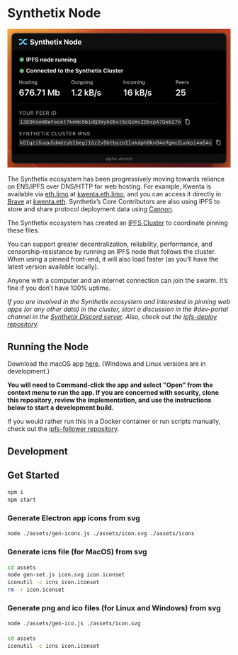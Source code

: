 # Synthetix Node

![Synthetix IPFS Node](./screenshot.png)

The Synthetix ecosystem has been progressively moving towards reliance on ENS/IPFS over DNS/HTTP for web hosting. For example, Kwenta is available via [eth.limo](http://eth.limo) at [kwenta.eth.limo](https://kwenta.eth.limo/), and you can access it directly in [Brave](https://brave.com/) at [kwenta.eth](http://kwenta.eth/). Synthetix’s Core Contributors are also using IPFS to store and share protocol deployment data using [Cannon](https://usecannon.com).

The Synthetix ecosystem has created an [IPFS Cluster](https://ipfscluster.io/) to coordinate pinning these files.

You can support greater decentralization, reliability, performance, and censorship-resistance by running an IPFS node that follows the cluster. When using a pinned front-end, it will also load faster (as you’ll have the latest version available locally).

Anyone with a computer and an internet connection can join the swarm. It’s fine if you don’t have 100% uptime.

_If you are involved in the Synthetix ecosystem and interested in pinning web apps (or any other data) in the cluster, start a discussion in the #dev-portal channel in the [Synthetix Discord server](https://discord.com/invite/AEdUHzt). Also, check out the [ipfs-deploy repository](https://github.com/Synthetixio/ipfs-deploy)._

## Running the Node

Download the macOS app [here](./dist/synthetix-node.dmg). (Windows and Linux versions are in development.)

**You will need to Command-click the app and select "Open" from the context menu to run the app. If you are concerned with security, clone this repository, review the implementation, and use the instructions below to start a development build.**

If you would rather run this in a Docker container or run scripts manually, check out the [ipfs-follower repository](https://github.com/Synthetixio/ipfs-follower).

## Development

## Get Started

```sh
npm i
npm start
```

### Generate Electron app icons from svg
```sh
node ./assets/gen-icons.js ./assets/icon.svg ./assets/icons
```

### Generate icns file (for MacOS) from svg
```sh
cd assets
node gen-set.js icon.svg icon.iconset
iconutil -c icns icon.iconset
rm -r icon.iconset
```

### Generate png and ico files (for Linux and Windows) from svg
```sh
node ./assets/gen-ico.js ./assets/icon.svg

cd assets
iconutil -c icns icon.iconset
```
